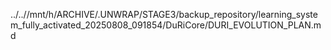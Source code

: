 ../..//mnt/h/ARCHIVE/.UNWRAP/STAGE3/backup_repository/learning_system_fully_activated_20250808_091854/DuRiCore/DURI_EVOLUTION_PLAN.md